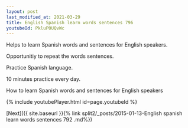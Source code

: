 ```yaml
---
layout: post
last_modified_at: 2021-03-29
title: English Spanish learn words sentences 796 
youtubeId: PkluP0UQvWc
---
```

 
 
Helps to learn Spanish words and sentences for English speakers.

Opportunitiy to repeat the words sentences. 

Practice Spanish language. 
 
10 minutes practice every day. 
 
How to learn Spanish words and sentences for English speakers 
 
{% include youtubePlayer.html id=page.youtubeId %}
 
 
[Next]({{ site.baseurl }}{% link  split2/_posts/2015-01-13-English spanish learn words sentences 792 .md%})
 
